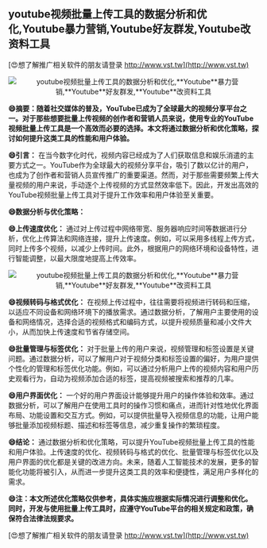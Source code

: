 ## **youtube视频批量上传工具的数据分析和优化,**Youtube**暴力营销,**Youtube**好友群发,**Youtube**改资料工具**

[😍想了解推广相关软件的朋友请登录 http://www.vst.tw](http://www.vst.tw)

 <center><img src="https://vst.tw/MP4/tuiguang/png/2.png" alt="youtube视频批量上传工具的数据分析和优化,**Youtube**暴力营销,**Youtube**好友群发,**Youtube**改资料工具"></center>

**😄摘要：随着社交媒体的普及，YouTube已成为了全球最大的视频分享平台之一。对于那些想要批量上传视频的创作者和营销人员来说，使用专业的YouTube视频批量上传工具是一个高效而必要的选择。本文将通过数据分析和优化策略，探讨如何提升这类工具的性能和用户体验。**

**😄引言：**
在当今数字化时代，视频内容已经成为了人们获取信息和娱乐消遣的主要方式之一。YouTube作为全球最大的视频分享平台，吸引了数以亿计的用户，也成为了创作者和营销人员宣传推广的重要渠道。然而，对于那些需要频繁上传大量视频的用户来说，手动逐个上传视频的方式显然效率低下。因此，开发出高效的YouTube视频批量上传工具对于提升工作效率和用户体验至关重要。

**😄数据分析与优化策略：**

**😄上传速度优化：**
通过对上传过程中网络带宽、服务器响应时间等数据进行分析，优化上传算法和网络连接，提升上传速度。例如，可以采用多线程上传方式，同时上传多个视频，以减少上传时间。此外，根据用户的网络环境和设备特性，进行智能调整，以最大限度地提高上传效率。

 <center><img src="https://vst.tw/MP4/tuiguang/png/6.png" alt="youtube视频批量上传工具的数据分析和优化,**Youtube**暴力营销,**Youtube**好友群发,**Youtube**改资料工具"></center>

**😄视频转码与格式优化：**
在视频上传过程中，往往需要将视频进行转码和压缩，以适应不同设备和网络环境下的播放需求。通过数据分析，了解用户主要使用的设备和网络情况，选择合适的视频格式和编码方式，以提升视频质量和减小文件大小，从而加快上传速度和节省存储空间。

**😄批量管理与标签优化：**
对于批量上传的用户来说，视频管理和标签设置是关键问题。通过数据分析，可以了解用户对于视频分类和标签设置的偏好，为用户提供个性化的管理和标签优化功能。例如，可以通过分析用户上传的视频内容和用户历史观看行为，自动为视频添加合适的标签，提高视频被搜索和推荐的几率。

**😄用户界面优化：**
一个好的用户界面设计能够提升用户的操作体验和效率。通过数据分析，可以了解用户在使用工具时的操作习惯和痛点，进而针对性地优化界面布局、功能设置和交互方式。例如，可以提供批量导入视频信息的功能，让用户能够批量添加视频标题、描述和标签等信息，减少重复操作的繁琐程度。

**😄结论：**
通过数据分析和优化策略，可以提升YouTube视频批量上传工具的性能和用户体验。上传速度的优化、视频转码与格式的优化、批量管理与标签优化以及用户界面的优化都是关键的改进方向。未来，随着人工智能技术的发展，更多的智能化功能将被引入，从而进一步提升这类工具的效率和便捷性，满足用户多样化的需求。

**😄注：本文所述优化策略仅供参考，具体实施应根据实际情况进行调整和优化。同时，开发与使用批量上传工具时，应遵守YouTube平台的相关规定和政策，确保符合法律法规要求。**

[😍想了解推广相关软件的朋友请登录 http://www.vst.tw](http://www.vst.tw)



